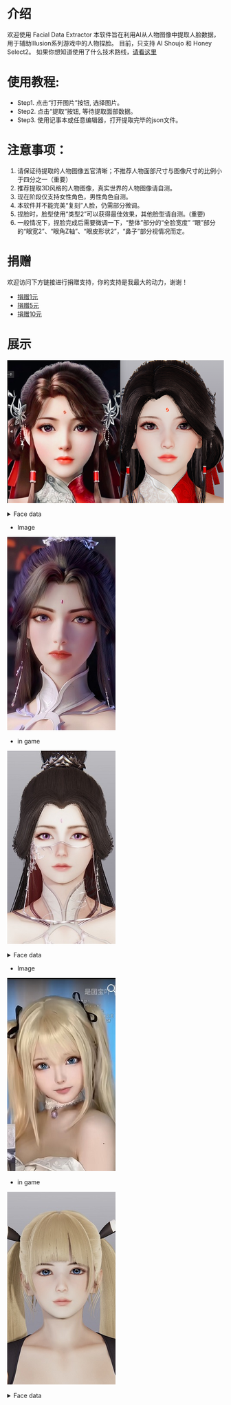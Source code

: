 # 介绍
欢迎使用 Facial Data Extractor
本软件旨在利用AI从人物图像中提取人脸数据，用于辅助Illusion系列游戏中的人物捏脸。
目前，只支持 AI Shoujo 和 Honey Select2。
如果你想知道使用了什么技术路线，[请看这里](https://github.com/ChasonJiang/Extract-Face-Data)

# 使用教程:
- Step1. 点击“打开图片”按钮, 选择图片。
- Step2. 点击“提取”按钮, 等待提取面部数据。
- Step3. 使用记事本或任意编辑器，打开提取完毕的json文件。

# 注意事项：
1. 请保证待提取的人物图像五官清晰；不推荐人物面部尺寸与图像尺寸的比例小于四分之一（重要）
2. 推荐提取3D风格的人物图像，真实世界的人物图像请自测。
3. 现在阶段仅支持女性角色，男性角色自测。
4. 本软件并不能完美“复刻”人脸，仍需部分微调。
5. 捏脸时，脸型使用“类型2”可以获得最佳效果，其他脸型请自测。(重要)
6. 一般情况下，捏脸完成后需要微调一下，“整体”部分的“全脸宽度”  “眼”部分的“眼宽2”、“眼角Z轴”、“眼皮形状2”，“鼻子”部分视情况而定。

# 捐赠
欢迎访问下方链接进行捐赠支持，你的支持是我最大的动力，谢谢！
- [捐赠1元](https://afdian.net/item/e197e2da17b711ee955252540025c377)
- [捐赠5元](https://afdian.net/item/38d47f9017b811eea1b55254001e7c00)
- [捐赠10元](https://afdian.net/item/5bde047017b811ee99085254001e7c00)

# 展示

![avatar](./visualization/hlr.png)
<details>
<summary>Face data</summary>
{
    "全脸宽度": 33,
    "脸上部前后位置": 28,
    "脸部上方和下方": 31,
    "下脸前后位置": 36,
    "脸下部宽度": 28,
    "下颚宽度": 25,
    "下巴上下位置1": 22,
    "下巴前后位置": 51,
    "下颚角度": 34,
    "下颚底部上下位置": 92,
    "下巴宽度": 33,
    "下巴上下位置2": 37,
    "下巴前后": 36,
    "脸颊下部上下位置": 52,
    "下颊前后": 38,
    "下颊宽度": 34,
    "脸颊上部上下位置": 44,
    "上颊前后": 47,
    "脸上部宽度": 46,
    "眼睛上下": 53,
    "眼位": 30,
    "眼睛前后": 25,
    "眼宽1": 45,
    "眼宽2": 33,
    "眼角z轴": 46,
    "眼角y轴": 59,
    "左右眼位置1": 45,
    "左右眼位置2": 47,
    "眼角上下位置1": 59,
    "眼角上下位置2": 39,
    "眼皮形状1": 58,
    "眼皮形状2": 39,
    "整个鼻子上下位置": 31,
    "整个鼻子前后": 37,
    "鼻子整体角度X轴": 43,
    "鼻子的整个宽度": 43,
    "鼻梁高度": 27,
    "鼻梁宽度": 39,
    "鼻梁形状": 50,
    "鼻宽": 40,
    "上下鼻子": 44,
    "鼻子前后": 50,
    "机头角度X轴": 56,
    "机头角度Z轴": 37,
    "鼻子高度": 48,
    "鼻尖X轴": 54,
    "鼻尖大小": 39,
    "嘴上下": 61,
    "口宽": 36,
    "嘴唇宽度": 33,
    "嘴前后位置": 31,
    "上嘴唇形": 38,
    "下嘴唇形": 60,
    "嘴型嘴角": 38,
    "耳长": 47,
    "耳角Y轴": 49,
    "耳角Z轴": 49,
    "上耳形": 51,
    "耳下部形状": 37
}
</details>

- Image
  
![avatar](./visualization/yuechan.png)


- in game
  
![avatar](./visualization/yuechan_in_game.png)

<details>
<summary>Face data</summary>
{
    "全脸宽度": 20,
    "脸上部前后位置": 35,
    "脸部上方和下方": 41,
    "下脸前后位置": 39,
    "脸下部宽度": 26,
    "下颚宽度": 21,
    "下巴上下位置1": 27,
    "下巴前后位置": 36,
    "下颚角度": 32,
    "下颚底部上下位置": 84,
    "下巴宽度": 41,
    "下巴上下位置2": 33,
    "下巴前后": 32,
    "脸颊下部上下位置": 53,
    "下颊前后": 33,
    "下颊宽度": 30,
    "脸颊上部上下位置": 52,
    "上颊前后": 52,
    "脸上部宽度": 35,
    "眼睛上下": 44,
    "眼位": 32,
    "眼睛前后": 25,
    "眼宽1": 44,
    "眼宽2": 31,
    "眼角z轴": 40,
    "视角y轴": 51,
    "左右眼位置1": 47,
    "左右眼位置2": 49,
    "眼角上下位置1": 54,
    "眼角上下位置2": 41,
    "眼皮形状1": 42,
    "眼皮形状2": 40,
    "整个鼻子上下位置": 40,
    "整个鼻子前后": 53,
    "鼻子整体角度X轴": 38,
    "鼻子的整个宽度": 46,
    "鼻梁高度": 32,
    "鼻梁宽度": 34,
    "鼻梁形状": 54,
    "鼻宽": 46,
    "上下鼻子": 45,
    "鼻子前后": 49,
    "机头角度X轴": 54,
    "机头角度Z轴": 45,
    "鼻子高度": 49,
    "鼻尖X轴": 44,
    "鼻尖大小": 35,
    "嘴上下": 65,
    "口宽": 44,
    "嘴唇宽度": 48,
    "嘴前后位置": 33,
    "上嘴唇形": 29,
    "下嘴唇形": 65,
    "嘴型嘴角": 37,
    "耳长": 39,
    "耳角Y轴": 59,
    "耳角Z轴": 53,
    "上耳形": 50,
    "耳下部形状": 45,
    "眉色": [
        27,
        30,
        22,
        80
    ],
    "唇色": [
        140,
        68,
        88,
        65
    ],
    "眼影颜色": [
        90,
        52,
        46,
        58
    ],
    "腮红颜色": [
        160,
        125,
        110,
        26
    ]
}
</details>




- Image
  
![avatar](./visualization/mlls.png)


- in game
  
![avatar](./visualization/mlls_in_game.png)

<details>
<summary>Face data</summary>
{
    "全脸宽度": 34,
    "脸上部前后位置": 22,
    "脸部上方和下方": 36,
    "下脸前后位置": 37,
    "脸下部宽度": 25,
    "下颚宽度": 25,
    "下巴上下位置1": 21,
    "下巴前后位置": 38,
    "下颚角度": 36,
    "下颚底部上下位置": 73,
    "下巴宽度": 24,
    "下巴上下位置2": 33,
    "下巴前后": 30,
    "脸颊下部上下位置": 50,
    "下颊前后": 28,
    "下颊宽度": 33,
    "脸颊上部上下位置": 40,
    "上颊前后": 45,
    "脸上部宽度": 38,
    "眼睛上下": 46,
    "眼位": 24,
    "眼睛前后": 17,
    "眼宽1": 37,
    "眼宽2": 35,
    "眼角z轴": 38,
    "视角y轴": 45,
    "左右眼位置1": 39,
    "左右眼位置2": 36,
    "眼角上下位置1": 54,
    "眼角上下位置2": 30,
    "眼皮形状1": 45,
    "眼皮形状2": 36,
    "整个鼻子上下位置": 33,
    "整个鼻子前后": 43,
    "鼻子整体角度X轴": 31,
    "鼻子的整个宽度": 38,
    "鼻梁高度": 25,
    "鼻梁宽度": 29,
    "鼻梁形状": 42,
    "鼻宽": 40,
    "上下鼻子": 39,
    "鼻子前后": 41,
    "机头角度X轴": 49,
    "机头角度Z轴": 34,
    "鼻子高度": 38,
    "鼻尖X轴": 40,
    "鼻尖大小": 27,
    "嘴上下": 60,
    "口宽": 33,
    "嘴唇宽度": 31,
    "嘴前后位置": 24,
    "上嘴唇形": 33,
    "下嘴唇形": 44,
    "嘴型嘴角": 38,
    "耳长": 37,
    "耳角Y轴": 47,
    "耳角Z轴": 44,
    "上耳形": 46,
    "耳下部形状": 37,
    "眉色": [
        46,
        52,
        34,
        81
    ],
    "唇色": [
        143,
        65,
        72,
        54
    ],
    "眼影颜色": [
        87,
        53,
        54,
        47
    ],
    "腮红颜色": [
        145,
        92,
        84,
        26
    ]
}
</details>
